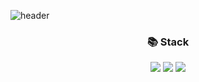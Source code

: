 ![header](https://capsule-render.vercel.app/api?type=Rect&text=Welcome!&color=6E6E6E&fontColor=ffffff&height=150&fontSize=65&section=header)
<div align="center">
  <h3>📚 Stack </h3>
  <img src="https://img.shields.io/badge/HTML5-E34F26?style=flat&logo=HTML5&logoColor=white"/>
  <img src="https://img.shields.io/badge/CSS3-1572B6?style=flat&logo=CSS3&logoColor=white" />
  <img src="https://img.shields.io/badge/JavaScript-F7DF1E?style=flat&logo=JavaScript&logoColor=white"/>
</div>
  
